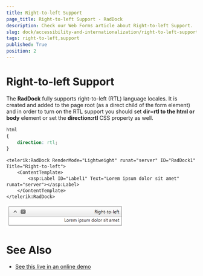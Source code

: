 ```yaml
---
title: Right-to-left Support
page_title: Right-to-left Support - RadDock
description: Check our Web Forms article about Right-to-left Support.
slug: dock/accessibility-and-internationalization/right-to-left-support
tags: right-to-left,support
published: True
position: 2
---
```


# Right-to-left Support



The **RadDock** fully supports right-to-left (RTL) language locales. It is created and added to the page root (as a direct child of the form element) and in order to turn on the RTL support you should set **dir=rtl to the html or body** element or set the **direction:rtl** CSS property as well.

````CSS
html
{
    direction: rtl;
}
````



````ASP.NET
<telerik:RadDock RenderMode="Lightweight" runat="server" ID="RadDock1" Title="Right-to-left">
    <ContentTemplate>
        <asp:Label ID="Label1" Text="Lorem ipsum dolor sit amet" runat="server"></asp:Label>
    </ContentTemplate>
</telerik:RadDock>
````

![raddock-rtl-screenshot](images/raddock-rtl-screenshot.png)

# See Also

 * [See this live in an online demo](https://demos.telerik.com/aspnet-ajax/dock/examples/righttoleft/defaultcs.aspx)
